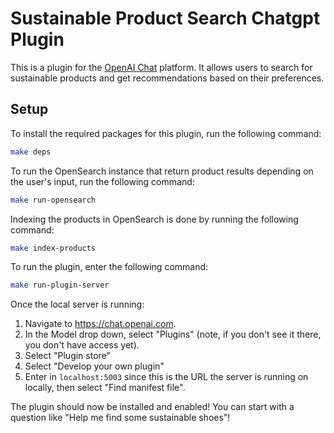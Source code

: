 # Sustainable Product Search Chatgpt Plugin

This is a plugin for the [OpenAI Chat](https://chat.openai.com) platform. It allows users to search for sustainable products and get recommendations based on their preferences.

## Setup

To install the required packages for this plugin, run the following command:

```bash
make deps
```

To run the OpenSearch instance that return product results depending on the user's input, run the following command:

```bash
make run-opensearch
```

Indexing the products in OpenSearch is done by running the following command:

```bash
make index-products
```

To run the plugin, enter the following command:

```bash
make run-plugin-server
```

Once the local server is running:

1. Navigate to https://chat.openai.com.
2. In the Model drop down, select "Plugins" (note, if you don't see it there, you don't have access yet).
3. Select "Plugin store"
4. Select "Develop your own plugin"
5. Enter in `localhost:5003` since this is the URL the server is running on locally, then select "Find manifest file".

The plugin should now be installed and enabled! You can start with a question like "Help me find some sustainable shoes"!